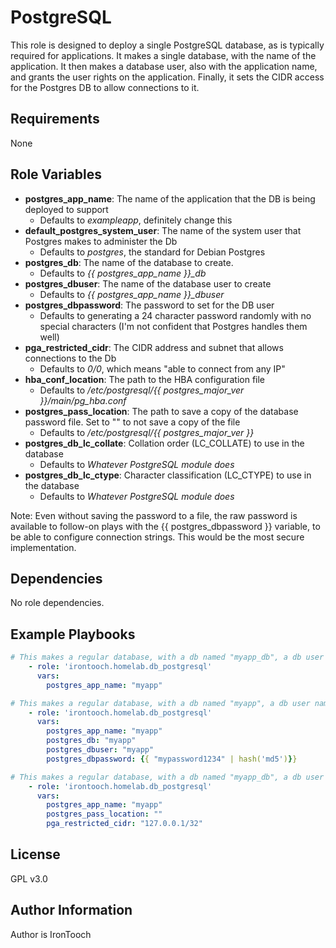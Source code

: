 PostgreSQL
=========

This role is designed to deploy a single PostgreSQL database, as is typically required for applications. It makes a single database, with the name of the application. It then makes a database user, also with the application name, and grants the user rights on the application. Finally, it sets the CIDR access for the Postgres DB to allow connections to it.

Requirements
------------

None

Role Variables
--------------

- **postgres_app_name**: The name of the application that the DB is being deployed to support
  - Defaults to *exampleapp*, definitely change this
- **default_postgres_system_user**: The name of the system user that Postgres makes to administer the Db
  - Defaults to *postgres*, the standard for Debian Postgres
- **postgres_db**: The name of the database to create.
  - Defaults to *{{ postgres_app_name }}_db*
- **postgres_dbuser**: The name of the database user to create
  - Defaults to *{{ postgres_app_name }}_dbuser*
- **postgres_dbpassword**: The password to set for the DB user
  - Defaults to generating a 24 character password randomly with no special characters (I'm not confident that Postgres handles them well)
- **pga_restricted_cidr**: The CIDR address and subnet that allows connections to the Db
  - Defaults to *0/0*, which means "able to connect from any IP"
- **hba_conf_location**: The path to the HBA configuration file
  - Defaults to */etc/postgresql/{{ postgres_major_ver }}/main/pg_hba.conf*
- **postgres_pass_location**: The path to save a copy of the database password file. Set to "" to not save a copy of the file
  - Defaults to */etc/postgresql/{{ postgres_major_ver }}*
- **postgres_db_lc_collate**: Collation order (LC_COLLATE) to use in the database
  - Defaults to *Whatever PostgreSQL module does*
- **postgres_db_lc_ctype**: Character classification (LC_CTYPE) to use in the database
  - Defaults to *Whatever PostgreSQL module does*

Note: Even without saving the password to a file, the raw password is available to follow-on plays with the {{ postgres_dbpassword }} variable, to be able to configure connection strings. This would be the most secure implementation.

Dependencies
------------

No role dependencies.

Example Playbooks
----------------

```yaml
# This makes a regular database, with a db named "myapp_db", a db user named "myapp_dbuser", a random password, and global network access
    - role: 'irontooch.homelab.db_postgresql'
      vars:
        postgres_app_name: "myapp"
```

```yaml
# This makes a regular database, with a db named "myapp", a db user named "myapp", sets the myapp user's password to "mypassword1234, and global network access
    - role: 'irontooch.homelab.db_postgresql'
      vars:
        postgres_app_name: "myapp"
        postgres_db: "myapp"
        postgres_dbuser: "myapp"
        postgres_dbpassword: {{ "mypassword1234" | hash('md5')}}
```

```yaml
# This makes a regular database, with a db named "myapp_db", a db user named "myapp_dbuser", sets the myapp user's password to a random value, and only allows access from the localhost (which wouldn't be weird for self-deployed apps)
    - role: 'irontooch.homelab.db_postgresql'
      vars:
        postgres_app_name: "myapp"
        postgres_pass_location: ""
        pga_restricted_cidr: "127.0.0.1/32"
```

License
-------

GPL v3.0

Author Information
------------------

Author is IronTooch
